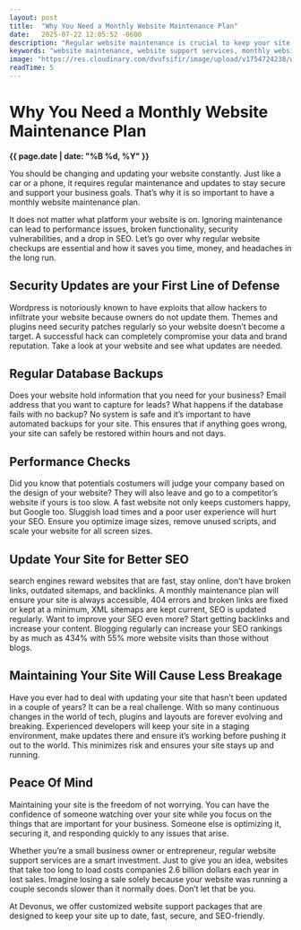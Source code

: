 ```yaml
---
layout: post
title:  "Why You Need a Monthly Website Maintenance Plan"
date:   2025-07-22 12:05:52 -0600
description: "Regular website maintenance is crucial to keep your site secure, fast, and SEO-friendly. Learn why monthly updates and backups protect your business and boost performance."
keywords: "website maintenance, website support services, monthly website updates, website security updates, WordPress maintenance, website backups, website performance optimization, SEO website maintenance, website speed improvements, website breakage prevention, Devonus web agency, website hosting support, website update checklist, web maintenance plans, website uptime monitoring"
image: "https://res.cloudinary.com/dvufsifir/image/upload/v1754724238/why-you-need-a-monthly_tdiiyi.webp"
readTime: 5
---
```

# Why You Need a Monthly Website Maintenance Plan
**{{ page.date | date: "%B %d, %Y" }}**

You should be changing and updating your website constantly. Just like a car or a phone, it requires regular maintenance and updates to stay secure and support your business goals. That’s why it is so important to have a monthly website maintenance plan.


It does not matter what platform your website is on. Ignoring maintenance can lead to performance issues, broken functionality, security vulnerabilities, and a drop in SEO. Let’s go over why regular website checkups are essential and how it saves you time, money, and headaches in the long run.


## **Security Updates are your First Line of Defense**
Wordpress is notoriously known to have exploits that allow hackers to infiltrate your website because owners do not update them. Themes and plugins need security patches regularly so your website doesn’t become a target. A successful hack can completely compromise your data and brand reputation. Take a look at your website and see what updates are needed.


## **Regular Database Backups**<br>
Does your website hold information that you need for your business? Email address that you want to capture for leads? What happens if the database fails with no backup? No system is safe and it’s important to have automated backups for your site. This ensures that if anything goes wrong, your site can safely be restored within hours and not days.


## **Performance Checks**<br>
Did you know that potentials costumers will judge your company based on the design of your website? They will also leave and go to a competitor’s website if yours is too slow. A fast website not only keeps customers happy, but Google too. Sluggish load times and a poor user experience will hurt your SEO. Ensure you optimize image sizes, remove unused scripts, and scale your website for all screen sizes.


## **Update Your Site for Better SEO**<br>
search engines reward websites that are fast, stay online, don’t have broken links, outdated sitemaps, and backlinks. A monthly maintenance plan will ensure your site is always accessible, 404 errors and broken links are fixed or kept at a minimum, XML sitemaps are kept current, SEO is updated regularly. Want to improve your SEO even more? Start getting backlinks and increase your content. Blogging regularly can increase your SEO rankings by as much as 434% with 55% more website visits than those without blogs.


## **Maintaining Your Site Will Cause Less Breakage**<br>
Have you ever had to deal with updating your site that hasn’t been updated in a couple of years? It can be a real challenge. With so many continuous changes in the world of tech, plugins and layouts are forever evolving and breaking. Experienced developers will keep your site in a staging environment, make updates there and ensure it’s working before pushing it out to the world. This minimizes risk and ensures your site stays up and running.


## **Peace Of Mind**<br>

Maintaining your site is the freedom of not worrying. You can have the confidence of someone watching over your site while you focus on the things that are important for your business. Someone else is optimizing it, securing it, and responding quickly to any issues that arise.

Whether you’re a small business owner or entrepreneur, regular website support services are a smart investment. Just to give you an idea, websites that take too long to load costs companies 2.6 billion dollars each year in lost sales. Imagine losing a sale solely because your website was running a couple seconds slower than it normally does. Don’t let that be you.

At Devonus, we offer customized website support packages that are designed to keep your site up to date, fast, secure, and SEO-friendly.
